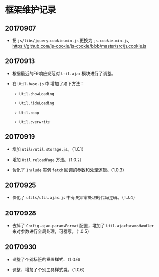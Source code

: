 # 框架维护记录

## 20170907

- 把 `js/libs/jquery.cookie.min.js` 更换为 `js.cookie.min.js`, https://github.com/js-cookie/js-cookie/blob/master/src/js.cookie.js

## 20170913

- 根据最近的F9响应规范对 `Util.ajax` 模块进行了调整。

- 在 `Util.base.js` 中 增加了如下方法：

  - `Util.showLoading`

  - `Util.hideLoading`

  - `Util.noop`

  - `Util.overwrite`

## 20170919

- 增加 `utils/util.storage.js`。（1.0.1）

- 增加 `Util.reloadPage` 方法。（1.0.2）

- 优化了 `Include` 实例 `fetch` 回调的参数和处理逻辑。（1.0.3）

## 20170925

- 优化了 `utils/util.ajax.js` 中有关异常处理的代码逻辑。（1.0.4）

## 20170928

- 去掉了 `Config.ajax.paramsFormat` 配置，增加了 `Util.ajaxParamsHandler` 来对参数进行全局处理，可覆写。（1.0.5）

## 20170930

- 调整了个别标签的重置样式。（1.0.6）

- 调整、增加了个别工具样式类。（1.0.6）

